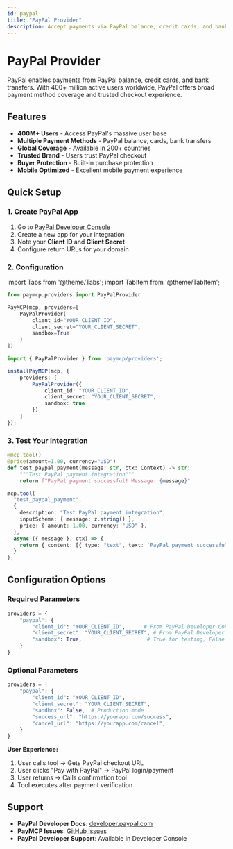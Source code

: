 ```yaml
---
id: paypal
title: "PayPal Provider"
description: Accept payments via PayPal balance, credit cards, and bank transfers worldwide
---
```


# PayPal Provider

PayPal enables payments from PayPal balance, credit cards, and bank transfers. With 400+ million active users worldwide, PayPal offers broad payment method coverage and trusted checkout experience.

## Features

- **400M+ Users** - Access PayPal's massive user base
- **Multiple Payment Methods** - PayPal balance, cards, bank transfers
- **Global Coverage** - Available in 200+ countries
- **Trusted Brand** - Users trust PayPal checkout
- **Buyer Protection** - Built-in purchase protection
- **Mobile Optimized** - Excellent mobile payment experience

## Quick Setup

### 1. Create PayPal App

1. Go to [PayPal Developer Console](https://developer.paypal.com)
2. Create a new app for your integration
3. Note your **Client ID** and **Client Secret**
4. Configure return URLs for your domain

### 2. Configuration

import Tabs from '@theme/Tabs';
import TabItem from '@theme/TabItem';

<Tabs>
<TabItem value="python" label="Python">

```python
from paymcp.providers import PayPalProvider

PayMCP(mcp, providers=[
    PayPalProvider(
        client_id="YOUR_CLIENT_ID",
        client_secret="YOUR_CLIENT_SECRET",
        sandbox=True
    )
])
```

</TabItem>
<TabItem value="typescript" label="TypeScript">

```typescript
import { PayPalProvider } from 'paymcp/providers';

installPayMCP(mcp, { 
    providers: [
        PayPalProvider({
            client_id: "YOUR_CLIENT_ID",
            client_secret: "YOUR_CLIENT_SECRET",
            sandbox: true
        })
    ]
});
```

</TabItem>
</Tabs>

### 3. Test Your Integration

<Tabs>
<TabItem value="python" label="Python">

```python
@mcp.tool()
@price(amount=1.00, currency="USD")
def test_paypal_payment(message: str, ctx: Context) -> str:
    """Test PayPal payment integration"""
    return f"PayPal payment successful! Message: {message}"
```

</TabItem>
<TabItem value="typescript" label="TypeScript">

```typescript
mcp.tool(
  "test_paypal_payment",
  {
    description: "Test PayPal payment integration",
    inputSchema: { message: z.string() },
    price: { amount: 1.00, currency: "USD" },
  },
  async ({ message }, ctx) => {
    return { content: [{ type: "text", text: `PayPal payment successful! Message: ${message}` }] };
  }
);
```

</TabItem>
</Tabs>

## Configuration Options

### Required Parameters

```python
providers = {
    "paypal": {
        "client_id": "YOUR_CLIENT_ID",      # From PayPal Developer Console
        "client_secret": "YOUR_CLIENT_SECRET", # From PayPal Developer Console
        "sandbox": True,                     # True for testing, False for production
    }
}
```

### Optional Parameters

```python
providers = {
    "paypal": {
        "client_id": "YOUR_CLIENT_ID",
        "client_secret": "YOUR_CLIENT_SECRET",
        "sandbox": False,  # Production mode
        "success_url": "https://yourapp.com/success",
        "cancel_url": "https://yourapp.com/cancel",
    }
}
```



**User Experience:**
1. User calls tool → Gets PayPal checkout URL
2. User clicks "Pay with PayPal" → PayPal login/payment
3. User returns → Calls confirmation tool
4. Tool executes after payment verification

## Support

- **PayPal Developer Docs**: [developer.paypal.com](https://developer.paypal.com)
- **PayMCP Issues**: [GitHub Issues](https://github.com/PayMCP/paymcp/issues)
- **PayPal Developer Support**: Available in Developer Console
